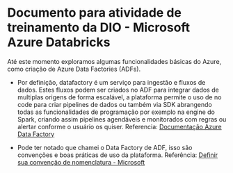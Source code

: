 <h1> Documento para atividade de treinamento da DIO - Microsoft Azure Databricks </h1>

Até este momento exploramos algumas funcionalidades básicas do Azure, como criação de Azure Data Factories (ADFs).
- Por definição, datafactory é um serviço para ingestão e fluxos de dados.
  Estes fluxos podem ser criados no ADF para integrar dados de multiplas origens de forma escalável, a plataforma permite o uso de no code para criar pipelines de dados ou também via SDK abrangendo todas as funcionalidades de programação por exemplo na engine do Spark, criando assim pipelines agendáveis e monitorados com regras ou alertar conforme o usuário os quiser. Referencia: [Documentação Azure Data Factory](https://learn.microsoft.com/pt-br/azure/data-factory/introduction)

- Pode ter notado que chamei o Data Factory de ADF, isso são convenções e boas práticas de uso da plataforma. Referência: [Definir sua convenção de nomenclatura - Microsoft](https://learn.microsoft.com/pt-br/azure/cloud-adoption-framework/ready/azure-best-practices/resource-naming)
